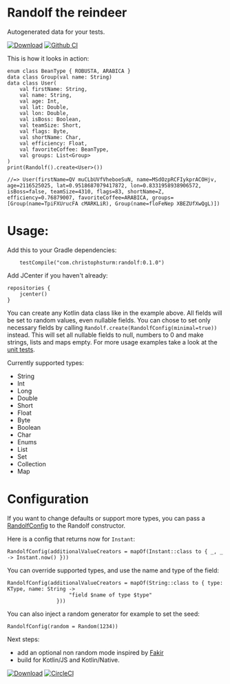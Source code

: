# Randolf the reindeer
Autogenerated data for your tests.

[![Download](https://api.bintray.com/packages/christophsturm/maven/randolf/images/download.svg)](https://bintray.com/christophsturm/maven/randolf/_latestVersion)
[![Github CI](https://github.com/christophsturm/randolf/workflows/CI/badge.svg)](https://github.com/christophsturm/randolf/actions)

This is how it looks in action:
```
enum class BeanType { ROBUSTA, ARABICA }
data class Group(val name: String)
data class User(
    val firstName: String,
    val name: String,
    val age: Int,
    val lat: Double,
    val lon: Double,
    val isBoss: Boolean,
    val teamSize: Short,
    val flags: Byte,
    val shortName: Char,
    val efficiency: Float,
    val favoriteCoffee: BeanType,
    val groups: List<Group>
)
print(Randolf().create<User>())
        
//=> User(firstName=QV muCLbUVfVheboeSuN, name=MSdOzpRCFIykprACOHjv, age=2116525025, lat=0.9518687079417872, lon=0.8331958938906572, isBoss=false, teamSize=4310, flags=83, shortName=Z, efficiency=0.76879007, favoriteCoffee=ARABICA, groups=[Group(name=TpiFXUrucFA cMARKLiR), Group(name=floFeNep XBEZUfXwQgL)])
```

# Usage:
Add this to your Gradle dependencies:

```
    testCompile("com.christophsturm:randolf:0.1.0")
```

Add JCenter if you haven't already:

```
repositories {
    jcenter()
}
```

You can create any Kotlin data class like in the example above. All fields will be set to random values,
even nullable fields.
You can chose to set only necessary fields by calling `Randolf.create(RandolfConfig(minimal=true))` instead.
This will set all nullable fields to null, numbers to 0 and make strings, lists and maps empty.
For more usage examples take a look at the [unit tests](src/test/kotlin/randolf/RandolfTest.kt).


Currently supported types:
* String
* Int
* Long
* Double
* Short
* Float
* Byte
* Boolean
* Char
* Enums
* List
* Set
* Collection
* Map

# Configuration

If you want to change defaults or support more types, you can pass a [RandolfConfig](src/main/kotlin/randolf/RandolfConfig.kt) to the Randolf constructor.

Here is a config that returns now for `Instant`:
```
RandolfConfig(additionalValueCreators = mapOf(Instant::class to { _, _ -> Instant.now() }))
```
You can override supported types, and use the name and type of the field:
```
RandolfConfig(additionalValueCreators = mapOf(String::class to { type: KType, name: String ->
                    "field $name of type $type"
                }))
```
You can also inject a random generator for example to set the seed: 
```
RandolfConfig(random = Random(1234))
```
 
Next steps:
* add an optional non random mode inspired by [Fakir](https://github.com/dmcg/fakir)
* build for Kotlin/JS and Kotlin/Native. 

[![Download](https://api.bintray.com/packages/christophsturm/maven/randolf/images/download.svg)](https://bintray.com/christophsturm/maven/randolf/_latestVersion)
[![CircleCI](https://circleci.com/gh/christophsturm/randolf/tree/master.svg?style=svg)](https://circleci.com/gh/christophsturm/randolf/tree/master)
